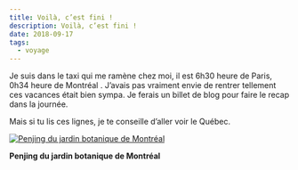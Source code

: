 ```yaml
---
title: Voilà, c’est fini !
description: Voilà, c’est fini !
date: 2018-09-17
tags:
  - voyage
---
```


Je suis dans le taxi qui me ramène chez moi, il est 6h30 heure de Paris, 0h34 heure de Montréal . J’avais pas vraiment envie de rentrer tellement ces vacances était bien sympa. Je ferais un billet de blog pour faire le recap dans la journée.

Mais si tu lis ces lignes, je te conseille d’aller voir le Québec.

 [![Penjing du jardin botanique de Montréal](img/9f83aeb6-42df-4ae7-85fb-2e431e60b6ef.jpg?1680453809)](img/9f83aeb6-42df-4ae7-85fb-2e431e60b6ef.jpg)

**Penjing du jardin botanique de Montréal**